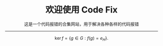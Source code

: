 # <center>欢迎使用 Code Fix</center>

<center>这是一个代码报错的合集网站，用于解决各种各样的代码报错</center>

---

$$
\operatorname{ker} f=\{g\in G:f(g)=e_{H}\}{\mbox{.}}
$$
